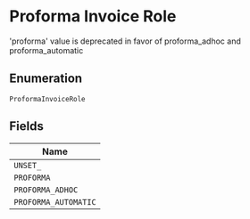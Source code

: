 
# Proforma Invoice Role

'proforma' value is deprecated in favor of proforma_adhoc and proforma_automatic

## Enumeration

`ProformaInvoiceRole`

## Fields

| Name |
|  --- |
| `UNSET_` |
| `PROFORMA` |
| `PROFORMA_ADHOC` |
| `PROFORMA_AUTOMATIC` |


